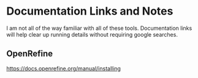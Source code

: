 # Documentation Links and Notes

I am not all of the way familiar with all of these tools. Documentation links will help clear up running details without requiring google searches.

## OpenRefine

https://docs.openrefine.org/manual/installing
